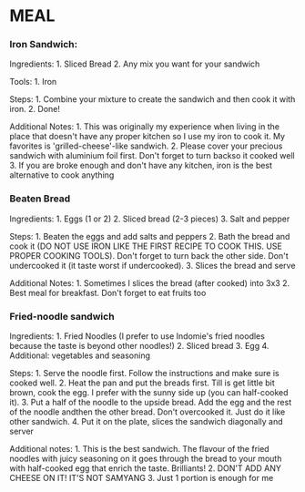 # MEAL


### Iron Sandwich:
Ingredients:
	1. Sliced Bread
	2. Any mix you want for your sandwich

Tools:
	1. Iron

Steps:
	1. Combine your mixture to create the sandwich and then cook it with iron.
	2. Done!

Additional Notes:
	1. This was originally my experience when living in the place that doesn't have any proper kitchen so I use my iron to cook it. My favorites is 'grilled-cheese'-like sandwich.
	2. Please cover your precious sandwich with aluminium foil first. Don't forget to turn backso it cooked well
	3. If you are broke enough and don't have any kitchen, iron is the best alternative to cook anything

### Beaten Bread
Ingredients:
	1. Eggs (1 or 2)
	2. Sliced bread (2-3 pieces)
	3. Salt and pepper

Steps:
	1. Beaten the eggs and add salts and peppers
	2. Bath the bread and cook it (DO NOT USE IRON LIKE THE FIRST RECIPE TO COOK THIS. USE PROPER COOKING TOOLS). Don't forget to turn back the other side. Don't undercooked it (it taste worst if undercooked).
	3. Slices the bread and serve

Additional Notes:
	1. Sometimes I slices the bread (after cooked) into 3x3
	2. Best meal for breakfast. Don't forget to eat fruits too

### Fried-noodle sandwich
Ingredients:
	1. Fried Noodles (I prefer to use Indomie's fried noodles because the taste is beyond other noodles!)
	2. Sliced bread
	3. Egg
	4. Additional: vegetables and seasoning

Steps:
	1. Serve the noodle first. Follow the instructions and make sure is cooked well.
	2. Heat the pan and put the breads first. Till is get little bit brown, cook the egg. I prefer with the sunny side up (you can half-cooked it).
	3. Put a half of the noodle to the upside bread. Add the egg and the rest of the noodle andthen the other bread. Don't overcooked it. Just do it like other sandwich.
	4. Put it on the plate, slices the sandwich diagonally and server

Additional notes:
	1. This is the best sandwich. The flavour of the fried noodles with juicy seasoning on it goes through the bread to your mouth with half-cooked egg that enrich the taste. Brilliants!
	2. DON'T ADD ANY CHEESE ON IT! IT'S NOT SAMYANG
	3. Just 1 portion is enough for me




